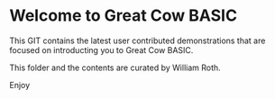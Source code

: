 # Welcome to Great Cow BASIC

This GIT contains the latest user contributed demonstrations that are focused on introducting you to Great Cow BASIC.

This folder and the contents are curated by William Roth.

Enjoy



